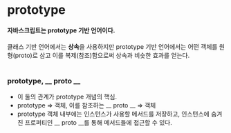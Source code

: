 # prototype

#### 자바스크립트는 prototype 기반 언어이다. 
클래스 기반 언어에서는 <b>상속</b>을 사용하지만 prototype 기반 언어에서는 어떤 객체를 원형(proto)로 삼고 이를 복제(참조)함으로써 상속과 비슷한 효과를 얻는다.

#
### prototype, __ proto __
- 이 둘의 관계가 prototype 개념의 핵심.
- prototype => 객체, 이를 참조하는 __ proto __ => 객체
- prototype 객체 내부에는 인스턴스가 사용할 메서드를 저장하고, 인스턴스에 숨겨진 프로퍼티인 __ proto __를 통해 메서드들에 접근할 수 있다.
